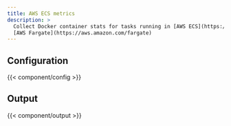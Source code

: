 ```yaml
---
title: AWS ECS metrics
description: >
  Collect Docker container stats for tasks running in [AWS ECS](https://aws.amazon.com/ecs) and
  [AWS Fargate](https://aws.amazon.com/fargate)
---
```


## Configuration

{{< component/config >}}

## Output

{{< component/output >}}
